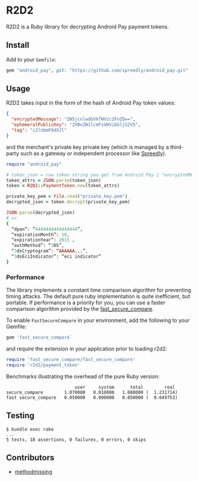 # R2D2

R2D2 is a Ruby library for decrypting Android Pay payment tokens.

## Install

Add to your `Gemfile`:

```ruby
gem "android_pay", git: "https://github.com/spreedly/android_pay.git"
```

## Usage

R2D2 takes input in the form of the hash of Android Pay token values:

```json
{
  "encryptedMessage": "ZW5jcnlwdGVkTWVzc2FnZQ==",
  "ephemeralPublicKey": "ZXBoZW1lcmFsUHVibGljS2V5",
  "tag": "c2lnbmF0dXJl"
}
```

and the merchant's private key private key (which is managed by a third-party such as a gateway or independent processor like [Spreedly](https://spreedly.com)).

```ruby
require "android_pay"

# token_json = raw token string you get from Android Pay { "encryptedMessage": "...", "tag": "...", ...}
token_attrs = JSON.parse(token_json)
token = R2D2::PaymentToken.new(token_attrs)

private_key_pem = File.read("private_key.pem")
decrypted_json = token.decrypt(private_key_pem)

JSON.parse(decrypted_json)
# =>
{
  “dpan”: “4444444444444444”,
  “expirationMonth”: 10,
  “expirationYear”: 2015 ,
  “authMethod”: “3DS”,
  “3dsCryptogram”: “AAAAAA...”,
  “3dsEciIndicator”: “eci indicator”
}
```

### Performance

The library implements a constant time comparison algorithm for preventing timing attacks. The default pure ruby implementation is quite inefficient, but portable. If performance is a priority for you, you can use a faster comparison algorithm provided by the [fast_secure_compare](https://github.com/daxtens/fast_secure_compare).

To enable `FastSecureCompare` in your environment, add the following to your Gemfile:

```ruby
gem 'fast_secure_compare`
```

and require the extension in your application prior to loading r2d2:

```ruby
require 'fast_secure_compare/fast_secure_compare'
require 'r2d2/payment_token'
```

Benchmarks illustrating the overhead of the pure Ruby version:

```
                          user     system      total        real
secure_compare        1.070000   0.010000   1.080000 (  1.231714)
fast secure_compare   0.050000   0.000000   0.050000 (  0.049753)
```

## Testing

```session
$ bundle exec rake
...
5 tests, 18 assertions, 0 failures, 0 errors, 0 skips
```

## Contributors

* [methodmissing](https://github.com/methodmissing)
